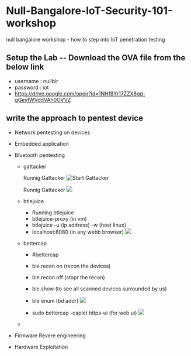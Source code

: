 # Null-Bangalore-IoT-Security-101-workshop
null bangalore workshop - how to step into IoT penetration testing  



## Setup the Lab -- Download the OVA file from the below link 

- username : nullblr
- password : iot
- <https://drive.google.com/open?id=1NHf8Yr17ZZX8gd-gGeytWVddVAh0OVVZ>

## write the approach to pentest device 

- Network pentesting on devices

- Embedded application

- Bluetooth pentesting
    - gattacker
  
      Runnig Gattacker
    ![Start Gattacker](https://github.com/V33RU/Null-Bangalore-IoT-Security-101-workshop/blob/master/null/gattacker/gattacker1.JPG)
    
      Runnig Gattacker
    ![](https://github.com/V33RU/Null-Bangalore-IoT-Security-101-workshop/blob/master/null/gattacker/gattacker2.JPG)
    
    - btlejuice 
    
        - Running btlejuice
        - btlejuice-proxy (in vm)
        - btlejuice -u (ip address) -w (host linux)
        - localhost:8080 (in any webb browser)
    ![](https://github.com/V33RU/Null-Bangalore-IoT-Security-101-workshop/blob/master/null/btlejuice/BTLE-JUICE.png)
    
    - bettercap 
        - #bettercap
        - ble.recon on (recon the devices)
        - ble.recon off (stopr the recon)
        - ble.show (to see all scanned devices surrounded by us)
        - ble enum (bd addr)
        ![](https://github.com/V33RU/Null-Bangalore-IoT-Security-101-workshop/blob/master/null/bettercap/bettercap.png)
           
        
        - sudo bettercap -caplet https-ui (for web ui)
        ![](https://github.com/V33RU/Null-Bangalore-IoT-Security-101-workshop/blob/master/null/bettercap/Selection_003.png)
    - 
  
- Firmware Revere engineering

- Hardware Exploitation
